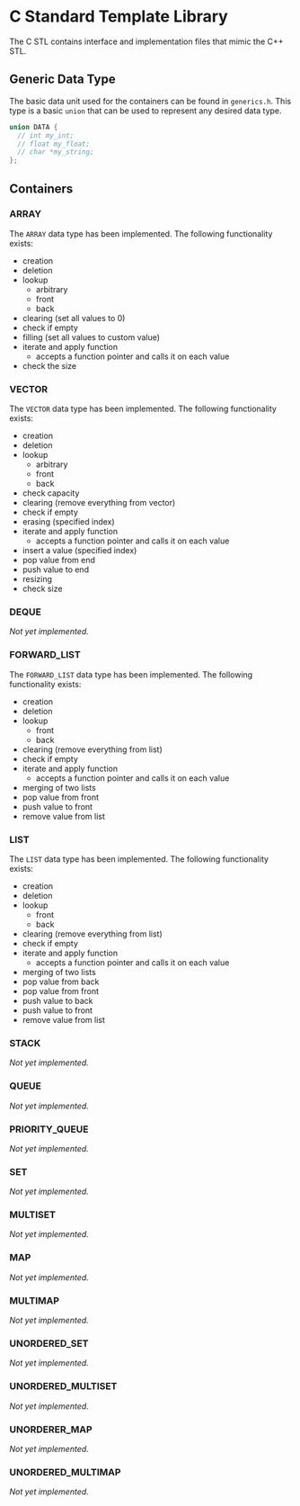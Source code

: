 # C Standard Template Library

The C STL contains interface and implementation files that mimic the C++ STL.

## Generic Data Type

The basic data unit used for the containers can be found in `generics.h`. This type is a basic `union` that can be used to represent any desired data type.

```c
union DATA {
  // int my_int;
  // float my_float;
  // char *my_string;
};
```

## Containers

### ARRAY
The `ARRAY` data type has been implemented. The following functionality exists:

* creation
* deletion
* lookup
  * arbitrary
  * front
  * back
* clearing (set all values to 0)
* check if empty
* filling (set all values to custom value)
* iterate and apply function
  * accepts a function pointer and calls it on each value
* check the size

### VECTOR
The `VECTOR` data type has been implemented. The following functionality exists:

* creation
* deletion
* lookup
  * arbitrary
  * front
  * back
* check capacity
* clearing (remove everything from vector)
* check if empty
* erasing (specified index)
* iterate and apply function
  * accepts a function pointer and calls it on each value
* insert a value (specified index)
* pop value from end
* push value to end
* resizing
* check size

### DEQUE
*Not yet implemented.*

### FORWARD_LIST
The `FORWARD_LIST` data type has been implemented. The following functionality exists:

* creation
* deletion
* lookup
  * front
  * back
* clearing (remove everything from list)
* check if empty
* iterate and apply function
  * accepts a function pointer and calls it on each value
* merging of two lists
* pop value from front
* push value to front
* remove value from list

### LIST
The `LIST` data type has been implemented. The following functionality exists:

* creation
* deletion
* lookup
  * front
  * back
* clearing (remove everything from list)
* check if empty
* iterate and apply function
  * accepts a function pointer and calls it on each value
* merging of two lists
* pop value from back
* pop value from front
* push value to back
* push value to front
* remove value from list

### STACK
*Not yet implemented.*

### QUEUE
*Not yet implemented.*

### PRIORITY_QUEUE
*Not yet implemented.*

### SET
*Not yet implemented.*

### MULTISET
*Not yet implemented.*

### MAP
*Not yet implemented.*

### MULTIMAP
*Not yet implemented.*

### UNORDERED_SET
*Not yet implemented.*

### UNORDERED_MULTISET
*Not yet implemented.*

### UNORDERER_MAP
*Not yet implemented.*

### UNORDERED_MULTIMAP
*Not yet implemented.*

